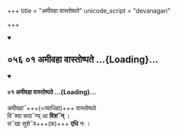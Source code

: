 +++
title = "अमीवहा वास्तोष्पते"
unicode_script = "devanagari"

+++

<div class="js_include" includetitle="false" newlevelforh1="2" unfilled url="/vedAH_Rk/shAkalam/saMhitA/vishvAsa-prastutiH/07/056_01_amIvahA_vAstoShpate/">
<details open><summary><h2>०५६ ०१ अमीवहा वास्तोष्पते ...{Loading}...</h2></summary>
<div class="js_include" includetitle="false" newlevelforh1="2" unfilled="" url="/vedAH_Rk/shAkalam/saMhitA/vishvAsa-prastutiH/07/055/01_amIvahA_vAstoShpate.md">
<details open><summary><h4>०१ अमीवहा वास्तोष्पते ...{Loading}...</h4></summary>

अमीवहा᳓+++(=व्याधिहा)+++ वास्तोष्पते  
वि᳓श्वा रूपा᳓ण्य् आ **विश᳓न्** ।  
स᳓खा सुशे᳓व+++(फ)+++ **एधि** नः ।  

</details>
</div>
</details>
</div>
